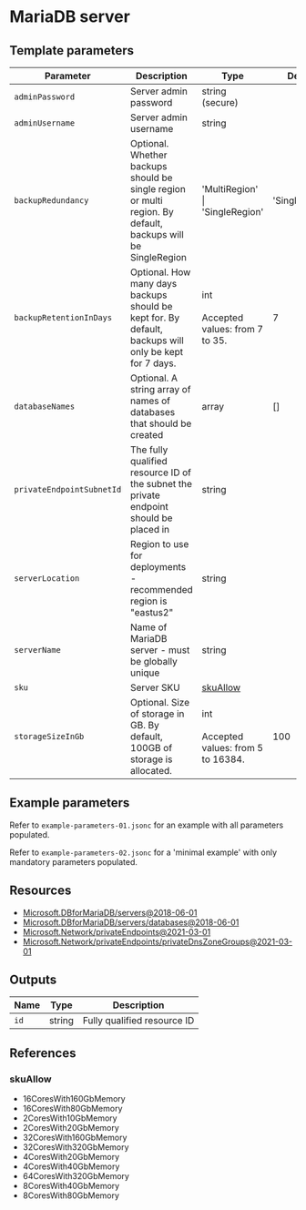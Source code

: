 # MariaDB server

## Template parameters

| Parameter | Description | Type | Default |
| --- | --- | --- | --- |
| `adminPassword` | Server admin password | string (secure) |  |
| `adminUsername` | Server admin username | string |  |
| `backupRedundancy` | Optional. Whether backups should be single region or multi region. By default, backups will be SingleRegion | 'MultiRegion' \| 'SingleRegion' | 'SingleRegion' |
| `backupRetentionInDays` | Optional. How many days backups should be kept for. By default, backups will only be kept for 7 days. | int <br/> <br/>Accepted values: from 7 to 35. | 7 |
| `databaseNames` | Optional. A string array of names of databases that should be created | array | [] |
| `privateEndpointSubnetId` | The fully qualified resource ID of the subnet the private endpoint should be placed in | string |  |
| `serverLocation` | Region to use for deployments - recommended region is "eastus2" | string |  |
| `serverName` | Name of MariaDB server - must be globally unique | string |  |
| `sku` | Server SKU | [skuAllow](#skuallow) |  |
| `storageSizeInGb` | Optional. Size of storage in GB. By default, 100GB of storage is allocated. | int <br/> <br/>Accepted values: from 5 to 16384. | 100 |

## Example parameters
Refer to `example-parameters-01.jsonc` for an example with all parameters populated.

Refer to `example-parameters-02.jsonc` for a 'minimal example' with only mandatory parameters populated.

## Resources

- [Microsoft.DBforMariaDB/servers@2018-06-01](https://learn.microsoft.com/en-us/azure/templates/microsoft.dbformariadb/2018-06-01/servers)
- [Microsoft.DBforMariaDB/servers/databases@2018-06-01](https://learn.microsoft.com/en-us/azure/templates/microsoft.dbformariadb/2018-06-01/servers/databases)
- [Microsoft.Network/privateEndpoints@2021-03-01](https://learn.microsoft.com/en-us/azure/templates/microsoft.network/2021-03-01/privateendpoints)
- [Microsoft.Network/privateEndpoints/privateDnsZoneGroups@2021-03-01](https://learn.microsoft.com/en-us/azure/templates/microsoft.network/2021-03-01/privateendpoints/privatednszonegroups)

## Outputs

| Name | Type | Description |
| --- | --- | --- |
| `id` | string | Fully qualified resource ID |

## References

### skuAllow

- 16CoresWith160GbMemory
- 16CoresWith80GbMemory
- 2CoresWith10GbMemory
- 2CoresWith20GbMemory
- 32CoresWith160GbMemory
- 32CoresWith320GbMemory
- 4CoresWith20GbMemory
- 4CoresWith40GbMemory
- 64CoresWith320GbMemory
- 8CoresWith40GbMemory
- 8CoresWith80GbMemory
